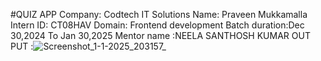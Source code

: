 #QUIZ APP
Company: Codtech IT Solutions
Name: Praveen Mukkamalla
Intern ID: CT08HAV
Domain: Frontend development
Batch duration:Dec 30,2024 To Jan 30,2025
Mentor name :NEELA SANTHOSH KUMAR
OUT PUT :![Screenshot_1-1-2025_203157_](https://github.com/user-attachments/assets/e693c780-9798-44bc-b2bb-e67d514495ed)
